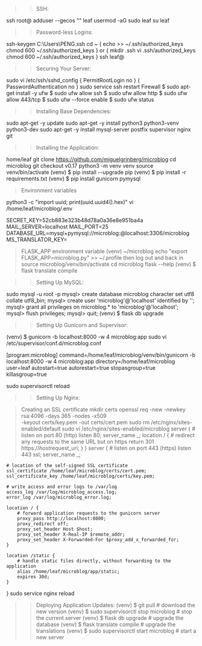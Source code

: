 >>SSH:


ssh root@<server-ip-address>
adduser --gecos "" leaf
usermod -aG sudo leaf
su leaf


>>Password-less Logins:


ssh-keygen
C:\Users\PENG\.ssh
cd ~
{
    echo <paste-your-key-here> >> ~/.ssh/authorized_keys
    chmod 600 ~/.ssh/authorized_keys
}
or
{
    mkdir .ssh
    vi .ssh/authorized_keys
    chmod 600 ~/.ssh/authorized_keys
}
ssh leaf@<server-ip-address>


>>Securing Your Server:


sudo vi /etc/ssh/sshd_config
{
    PermitRootLogin no
}
{
    PasswordAuthentication no
}
sudo service ssh restart
Firewall
$ sudo apt-get install -y ufw
$ sudo ufw allow ssh
$ sudo ufw allow http
$ sudo ufw allow 443/tcp
$ sudo ufw --force enable
$ sudo ufw status


>>Installing Base Dependencies:


sudo apt-get -y update
sudo apt-get -y install python3 python3-venv python3-dev
sudo apt-get -y install mysql-server postfix supervisor nginx git


>>Installing the Application:


home/leaf
git clone https://github.com/miguelgrinberg/microblog
cd microblog
git checkout v0.17
python3 -m venv venv
source venv/bin/activate
(venv) $ pip install --upgrade pip
(venv) $ pip install -r requirements.txt
(venv) $ pip install gunicorn pymysql
>Environment variables

python3 -c "import uuid; print(uuid.uuid4().hex)"
vi /home/leaf/microblog/.env

SECRET_KEY=52cb883e323b48d78a0a36e8e951ba4a
MAIL_SERVER=localhost
MAIL_PORT=25
DATABASE_URL=mysql+pymysql://microblog:<db-password>@localhost:3306/microblog
MS_TRANSLATOR_KEY=<your-translator-key-here>

>FLASK_APP environment variable
(venv) ~/microblog
echo "export FLASK_APP=microblog.py" >> ~/.profile
then log out and back in
source microblog/venv/bin/activate
cd microblog
flask --help
(venv) $ flask translate compile

>>Setting Up MySQL:


sudo mysql -u root -p
mysql> create database microblog character set utf8 collate utf8_bin;
mysql> create user 'microblog'@'localhost' identified by '<db-password>';
mysql> grant all privileges on microblog.* to 'microblog'@'localhost';
mysql> flush privileges;
mysql> quit;
(venv) $ flask db upgrade


>>Setting Up Gunicorn and Supervisor:


(venv) $ gunicorn -b localhost:8000 -w 4 microblog:app
sudo vi /etc/supervisor/conf.d/microblog.conf

[program:microblog]
command=/home/leaf/microblog/venv/bin/gunicorn -b localhost:8000 -w 4 microblog:app
directory=/home/leaf/microblog
user=leaf
autostart=true
autorestart=true
stopasgroup=true
killasgroup=true


sudo supervisorctl reload


>>Setting Up Nginx:


>Creating an SSL certificate
mkdir certs
openssl req -new -newkey rsa:4096 -days 365 -nodes -x509 \
  -keyout certs/key.pem -out certs/cert.pem
sudo rm /etc/nginx/sites-enabled/default
sudo vi /etc/nginx/sites-enabled/microblog
server {
    # listen on port 80 (http)
    listen 80;
    server_name _;
    location / {
        # redirect any requests to the same URL but on https
        return 301 https://$host$request_uri;
    }
}
server {
    # listen on port 443 (https)
    listen 443 ssl;
    server_name _;

    # location of the self-signed SSL certificate
    ssl_certificate /home/leaf/microblog/certs/cert.pem;
    ssl_certificate_key /home/leaf/microblog/certs/key.pem;

    # write access and error logs to /var/log
    access_log /var/log/microblog_access.log;
    error_log /var/log/microblog_error.log;

    location / {
        # forward application requests to the gunicorn server
        proxy_pass http://localhost:8000;
        proxy_redirect off;
        proxy_set_header Host $host;
        proxy_set_header X-Real-IP $remote_addr;
        proxy_set_header X-Forwarded-For $proxy_add_x_forwarded_for;
    }

    location /static {
        # handle static files directly, without forwarding to the application
        alias /home/leaf/microblog/app/static;
        expires 30d;
    }
}
sudo service nginx reload


>>Deploying Application Updates:
(venv) $ git pull                              # download the new version
(venv) $ sudo supervisorctl stop microblog     # stop the current server
(venv) $ flask db upgrade                      # upgrade the database
(venv) $ flask translate compile               # upgrade the translations
(venv) $ sudo supervisorctl start microblog    # start a new server
